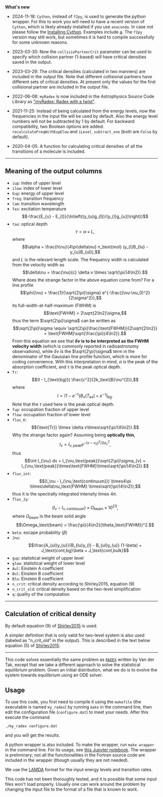 **What's new**

- 2024-11-18: `Cython`, instead of `f2py`, is used to generate the python wrapper.  For this to work you will need to have a recent version of `Cython`, which is likely already installed if you use `anaconda`.  In case not please follow the [Installing Cython](https://cython.readthedocs.io/en/stable/src/quickstart/install.html).  Examples include [a](2024-11-18-myradex-with-cython-example.ipynb). The `f2py` version may still work, but sometimes it is hard to compile successfully for some unknown reasons.

- 2023-03-30: Now the `collisioPartnerCrit` parameter can be used to specify which collision partner (1-based) will have critical densities saved in the output.

- 2023-03-29: The critical densities (calculated in two manners) are included in the output file.  Note that different collisional partners have different sets of critical densities.  At present only the values for the first collisional partner are included in the output file.

- 2022-06-06: `myRadex` is now included in the Astrophysics Source Code Library as ["myRadex: Radex with a twist"](https://ascl.net/2205.011).

- 2021-11-25: Instead of being calculated from the energy levels, now the frequencies in the input file will be used by default.  Also the energy level numbers will not be subtracted by 1 by default.  For backward compatibility, two Boolean options are added: `recalculateFreqWithEupElow` and `iLevel_subtract_one` (both are `False` by default).
- 2020-04-05: A function for calculating critical densities of all the transitions of a molecule is included.

---

## Meaning of the output columns

- `iup`: index of upper level
- `ilow`: index of lower level
- `Eup`: energy of upper level
- `freq`: transition frequency
- `lam`: transition wavelength
- `Tex`: excitation temperature $$-\frac{E_{u} - E_{l}}{\ln\left((y_{u}g_{l})/(y_{l}g_{u})\right)}$$
- `tau`: optical depth $$\tau = \alpha \times L,$$ where $$\alpha = \frac{h\nu}{4\pi\delta\nu} n_\text{mol} (y_{l}B_{lu} - y_{u}B_{ul}),$$ and $L$ is the relevant length scale.  The frequency width is calculated from the velocity width as $$\delta\nu = \frac{\nu}{c} \delta v \times \sqrt{\pi/(4\ln2)}.$$ Where does the strange factor in the above equation come from?  For a line profile $$\phi(\nu) = \frac{1}{\sqrt{2\pi}\sigma} e^{-\frac{(\nu-\nu_0)^2}{2\sigma^2}},$$ its full-width-at-half-maximum (FWHM) is $$\text{FWHM} = 2\sqrt{2\ln2}\sigma,$$ thus the term $\sqrt{2\pi}\sigma$ can be written as $$\sqrt{2\pi}\sigma \equiv \sqrt{2\pi}\frac{\text{FWHM}}{2\sqrt{2\ln2}} = \text{FWHM}\sqrt{\frac{\pi}{4\ln2}}.$$ From this equation we see that **$\delta v$ is to be interpreted as the FWHM velocity width** (which is commonly reported in radioastronomy observations), while $\delta\nu$ is the $\sqrt{2\pi}\sigma$ term in the denominator of the Gaussian line profile function, which is more for coding convenience.  With this interpretation in mind, $\alpha$ is the peak of the absorption coefficient, and $\tau$ is the peak optical depth.
- `Tr`: $$(I - I_{\text{bg}}) \frac{c^2}{2k_\text{B}\nu^{2}},$$ where $$I= (1-e^{-\tau}) B_\nu(T_\text{ex}) + e^{-\tau} I_{\text{bg}}.$$ Note that the $\tau$ used here is the peak optical depth.
- `fup`: occupation fraction of upper level
- `flow`: occupation fraction of lower level
- `flux_K`: $${\text{Tr}} \times \delta v\times\sqrt{\pi/(4\ln2)}.$$ Why the strange factor again?  Assuming being **optically thin**, $$I_{\nu}= I_{\nu,\text{peak}} e^{-(v-v_0)^2/2\sigma_v^2},$$ thus $$\int I_{\nu} dv = I_{\nu,\text{peak}}\sqrt{2\pi}\sigma_{v} = I_{\nu,\text{peak}}\times\text{FWHM}\times\sqrt{\pi/(4\ln2)}.$$
- `flux_int`: $$(I_\nu - I_{\nu,\text{continuum}}) \times4\pi \times\delta\nu_\text{FWHM}  \times\sqrt{\pi/(4\ln2)},$$ thus it is the spectrally integrated intensity times $4\pi$.
- `flux_Jy`: $$(I_\nu - I_{\nu,\text{continuum}}) \times \Omega_\text{beam} \times10^{23},$$ where $\Omega_\text{beam}$ is the beam solid angle $$\Omega_\text{beam} = \frac{\pi}{4\ln2}(\theta_\text{FWHM})^2.$$
- `beta`: escape probability ($\beta$)
- `Jnu`: $$\frac{A_{ul}y_{u}}{B_{lu}y_{l} - B_{ul}y_{u}} (1-\beta) + J_\text{cont,bg}\beta + J_\text{cont,bulk}$$
- `gup`: statistical weight of upper level
- `glow`: statistical weight of lower level
- `Aul`: Einstein A coefficient
- `Bul`: Einstein B coefficient
- `Blu`: Einstein B coefficient
- `n_crit`: critical density according to Shirley2015, equation (9)
- `n_crit_old`: critical density based on the two-level simplification
- `q`: quality of the computation

---

## Calculation of critical density

By default equation (9) of [Shirley2015](https://iopscience.iop.org/article/10.1086/680342) is used.

A simpler definition that is only valid for two-level system is also used (labeled as "n_crit_old" in the output).  This is described in the text below equation (5) of [Shirley2015](https://iopscience.iop.org/article/10.1086/680342).

---

This code solves essentially the same problem as
[`RADEX`](http://home.strw.leidenuniv.nl/~moldata/radex.html) written by Van der Tak, except that we take a different approach to solve the statistical equilibrium problem.
Given an initial distribution, what we do is to evolve the system towards equilibrium using an ODE solver.

## Usage

To use this code, you first need to compile it using the `makefile` (the executable is named `my_radex`) by running `make` in the command line, then edit the configuration file (`configure.dat`) to meet your needs.  After this execute the command
```
./my_radex configure.dat
```
and you will get the results.

A python wrapper is also included.  To make the wrapper, run `make wrapper` in the command line.
For its usage, see [this Jupyter notebook](https://github.com/fjdu/myRadex/blob/master/example.ipynb).
The wrapper is preliminary; not all the functionalities in the Fortran source code are included in the wrapper (though usually they are not needed).

We use the [LAMDA](http://home.strw.leidenuniv.nl/~moldata/molecules.html) format for the input energy levels and transition rates.

This code has not been thoroughly tested, and it is possible that some input files won't load properly.
Usually one can work around the problem by changing the input file to the format of a file that is known to work.
